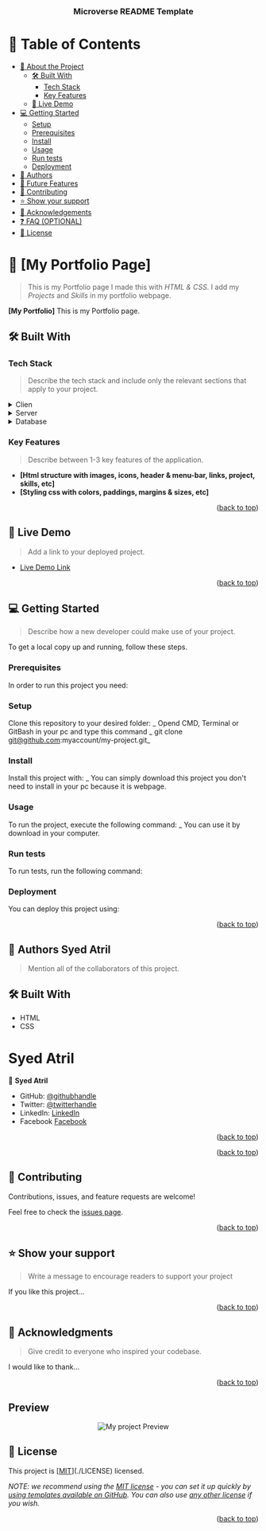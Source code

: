 <a name="readme-top"></a>

<!--
HOW TO USE:
This is an example of how you may give instructions on setting up your project locally.

Modify this file to match your project and remove sections that don't apply.

REQUIRED SECTIONS:
- Table of Contents
- About the Project
  - Built With
  - Live Demo
- Getting Started
- Authors
- Future Features
- Contributing
- Show your support
- Acknowledgements
- License

OPTIONAL SECTIONS:
- FAQ

After you're finished please remove all the comments and instructions!
-->

<div align="center">
  <!-- You are encouraged to replace this logo with your own! Otherwise you can also remove it. -->
  
  <br/>

  <h3><b>Microverse README Template</b></h3>

</div>

<!-- TABLE OF CONTENTS -->

# 📗 Table of Contents

- [📖 About the Project](#about-project)
  - [🛠 Built With](#built-with)
    - [Tech Stack](#tech-stack)
    - [Key Features](#key-features)
  - [🚀 Live Demo](#live-demo)
- [💻 Getting Started](#getting-started)
  - [Setup](#setup)
  - [Prerequisites](#prerequisites)
  - [Install](#install)
  - [Usage](#usage)
  - [Run tests](#run-tests)
  - [Deployment](#triangular_flag_on_post-deployment)
- [👥 Authors](#authors)
- [🔭 Future Features](#future-features)
- [🤝 Contributing](#contributing)
- [⭐️ Show your support](#support)
- [🙏 Acknowledgements](#acknowledgements)
- [❓ FAQ (OPTIONAL)](#faq)
- [📝 License](#license)

<!-- PROJECT DESCRIPTION -->

# 📖 [My Portfolio Page] <a name="about-project"></a>

> This is my Portfolio page I made this with _HTML & CSS_. I add my _Projects_ and _Skills_ in my portfolio webpage.

**[My Portfolio]** This is my Portfolio page.

## 🛠 Built With <a name="built-with"></a>

### Tech Stack <a name="tech-stack"></a>

> Describe the tech stack and include only the relevant sections that apply to your project.

<details>
  <summary>Clien</summary>
  <ul>
    <li><a href="https://www.w3schools.com/html/">HTML</a></li>
     <li><a href="https://www.w3schools.com/css/">CSS</a></li>
  </ul>
</details>

<details>
  <summary>Server</summary>
  <ul>
    <li>N/A</li>
  </ul>
</details>

<details>
<summary>Database</summary>
  <ul>
    <li>N/A</li>
  </ul>
</details>

<!-- Features -->

### Key Features <a name="key-features"></a>

> Describe between 1-3 key features of the application.

- **[Html structure with images, icons, header & menu-bar, links, project, skills, etc]**
- **[Styling css with colors, paddings, margins & sizes, etc]**

<p align="right">(<a href="#readme-top">back to top</a>)</p>

<!-- LIVE DEMO -->

## 🚀 Live Demo <a name="live-demo"></a>

> Add a link to your deployed project.

- [Live Demo Link](https://yourdeployedapplicationlink.com)

<p align="right">(<a href="#readme-top">back to top</a>)</p>

<!-- GETTING STARTED -->

## 💻 Getting Started <a name="getting-started"></a>

> Describe how a new developer could make use of your project.

To get a local copy up and running, follow these steps.

### Prerequisites

In order to run this project you need:

<!--
Example command:

```sh
 gem install rails
```
 -->

### Setup

Clone this repository to your desired folder:
_ Opend CMD, Terminal or GitBash in your pc and type this command _ git clone git@github.com:myaccount/my-project.git_

<!--
Example commands:

```sh
  cd my-folder
  git clone git@github.com:myaccount/my-project.git
```
--->

### Install

Install this project with:
_ You can simply download this project you don't need to install in your pc because it is webpage.
<!--
Example command:

```sh
  cd my-project
  gem install
```
--->

### Usage

To run the project, execute the following command:
_ You can use it by download in your computer.

<!--
Example command:

```sh
  rails server
```
--->

### Run tests

To run tests, run the following command:

<!--
Example command:

```sh
  bin/rails test test/models/article_test.rb
```
--->

### Deployment

You can deploy this project using:

<!--
Example:

```sh

```
 -->

<p align="right">(<a href="#readme-top">back to top</a>)</p>

<!-- AUTHORS -->

## 👥 Authors <a name="authors">Syed Atril</a>

> Mention all of the collaborators of this project.

## 🛠 Built With <a name="built-with"></a>
- HTML
- CSS

# <a name="authors">Syed Atril</a>
👤 **Syed Atril**

- GitHub: [@githubhandle](https://github.com/Atril33)
- Twitter: [@twitterhandle](https://twitter.com/AtrilSyed)
- LinkedIn: [LinkedIn](https://www.linkedin.com/in/syed-atril-831696248/)
- Facebook [Facebook](https://web.facebook.com/profile.php?id=100073724910623)

<p align="right">(<a href="#readme-top">back to top</a>)</p>

<!-- FUTURE FEATURES -->

<p align="right">(<a href="#readme-top">back to top</a>)</p>

<!-- CONTRIBUTING -->

## 🤝 Contributing <a name="contributing"></a>

Contributions, issues, and feature requests are welcome!

Feel free to check the [issues page](../../issues/).

<p align="right">(<a href="#readme-top">back to top</a>)</p>

<!-- SUPPORT -->

## ⭐️ Show your support <a name="support"></a>

> Write a message to encourage readers to support your project

If you like this project...

<p align="right">(<a href="#readme-top">back to top</a>)</p>

<!-- ACKNOWLEDGEMENTS -->

## 🙏 Acknowledgments <a name="acknowledgements"></a>

> Give credit to everyone who inspired your codebase.

I would like to thank...

<p align="right">(<a href="#readme-top">back to top</a>)</p>


## Preview
<div align="center">
 <img src="https://lh3.googleusercontent.com/fife/AAbDypB7vIy9eS-KgbCYzr_yirhTV7GeTLGB7Kv4j6nYS-KAoGL-J3UikhSQwPioM45KaOO0USLgtGTa2juqNiUfzOu2A4NZrvOQH-_8DPPOOA5TtH94LWdAc5sna0m0NfPu-ITyxJ2MFlsVn_tsDLu0JQIEQSAD3KZ6Y1r1or1LtLbslMY1vSNZ_Bv1I3lj_ZjIIcuU9bFAIIjlFgkd3dBkzRbx-ORSqyj6AmCezzR0Md_LM__2u0IYoixmqc6ul-wEVMLuzTfvjd5GKx_JP8BUxxEvUQaXpGXmQKXvjF4hskgUg4vMOcNEozV4KGWj2EBJSNScke-6Z9vSspOOxfwj9laN_udnsV5HXEspcqMD_iSkOqmxik3uKhPBQ_KqbZeyUY15WWkxmEZOg7JypGjLotOfmmCo_OFrcDVuGp_bDgXL1EqkXeJpIpRs_3E2FIw1pzPwhnIwNT2XaT06IzHg1PxXxTtlhUF6uQbgXPDXRx5YjRN5YKpSe97sL_Pz7wtf-cgCoXwb9_sLDOuC10YO-qbMPQcFvrAD4iX9haxbJBkHTBZbBISn8rZX_X8RIBF4QCEw7Hsgog1xfrmeS9XsWc5wc1u987-rMhkR4TGJsSwX-x_ad2W-RIOcTFDcrGbS29bfMuQs_tWZTOvSvLlMIRrtCoUY5pesSjnXif_cH2FCN5IDuX5aSM0fUmkNfXTw3FOoBo9T6mC73n-q9pxVEHmpG79tkEmwjvdlGZieqWD1qKHxSSk8hvdd3qPuJF4Vkj7Th9QSuJFrIreRsczxaCI4vERnXr5ELw03rYTU3MxF0BeT1iKj2Tv-PYfNLFtanGDFQIuHSrLuepDG6STQ0m7RIHJfFWaAM4ep7gUV9VIguqNkX1rK8R12Usbt5BUiVfvH69msFLYHXPvk1oC0Qu_ICnH4oWtcgKqyJ0DqUTD190losXDrrQhKnD5ZNNamU6S7gohyMO_I93YGidAsv1a3ZO5W87ufMUKsXEm72dyvh66ziQEUP289ZtY7zev1ahz2wmpFEeOWEuqiNP0y0IsGbhTmwUPov7T9SPe23s4Zp50p75D0Eg86nHU92Rmqt9EXTuylhcPEnLguluAayh7mdJPTLXQz_vu2_UOfssCF11sWNcRFiu8KRSDXhMA9FANGLeyt4hPs8tKxP9H0XDTN0Z1QEH8vlwCjE6cepTB_QqhQBk8W_om12k5I7Wq7acXIXbqfZqg2dqS4_DcdkQkq35cscQ8r7rXo9wkQHHdSedOSkLphldoAA9aphzQ71vGxMMX2nUK_P2MZfPQS8-yVwp94FQKWr4z7SBykW4pg-ZX0j1H8a9GYlogG1GcIyVIR_hPaRTo_ogIWcPpB3QWx4R05NVPVHiYnDrvqE6zgJzs8WhpeTQhegfi2x1fcIC2G1TTmwfEjXwkm-xjtk9YZ5ujP1OvrG72mZ9eXM1JNus_fxEbh_I2XfQyG3Q9T2YgorxC0eY0Fjqhn8Vg=w1366-h617" alt="My project Preview">
  </div>

<!-- LICENSE -->

## 📝 License <a name="license"></a>

This project is [[MIT](https://choosealicense.com/licenses/mit/)](./LICENSE) licensed.

_NOTE: we recommend using the [MIT license](https://choosealicense.com/licenses/mit/) - you can set it up quickly by [using templates available on GitHub](https://docs.github.com/en/communities/setting-up-your-project-for-healthy-contributions/adding-a-license-to-a-repository). You can also use [any other license](https://choosealicense.com/licenses/) if you wish._

<p align="right">(<a href="#readme-top">back to top</a>)</p>
